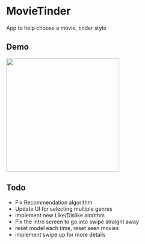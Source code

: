 # MovieTinder
App to help choose a movie, tinder style
## Demo
<img src="https://user-images.githubusercontent.com/45475939/115138185-cb2d5000-a07e-11eb-80be-3784c9c86762.gif" width="300"/>

## Todo
- Fix Recommendation algorithm
- Update UI for selecting multiple genres
- Implement new Like/Dislike alorithm
- Fix the intro screen to go into swipe straight away
- reset model each time, reset seen movies
- implement swipe up for more details
